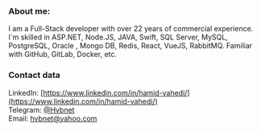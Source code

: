 <!--
**hvbnet/hvbnet** is a ✨ _special_ ✨ repository because its `README.md` (this file) appears on your GitHub profile.

Here are some ideas to get you started:

- 🔭 I’m currently working on ...
- 🌱 I’m currently learning ...
- 👯 I’m looking to collaborate on ...
- 🤔 I’m looking for help with ...
- 💬 Ask me about ...
- 📫 How to reach me: ...
- 😄 Pronouns: ...
- ⚡ Fun fact: ...

### Other links

StackOverflow: [https://stackoverflow.com/users/7388307](https://stackoverflow.com/users/7388307)<br>
Behance: [https://www.behance.net/tripolskypetr](https://www.behance.net/tripolskypetr)<br>
Video introduction: [https://youtu.be/av8k8Kgkt8E](https://youtu.be/av8k8Kgkt8E)

I co founded a startup centred around the implementation of an esports platform where AI is acting as a casino croupier, determining the winner of cybersport competitions based on video captured from the user's screen during a match

I have a serious contribution to the open source movement on GitHub. I also have StackOverflow and StackOverflow RU accounts.

-->

### About me:

I am a Full-Stack developer with over 22 years of commercial experience. <br> I`m skilled in ASP.NET, Node.JS, JAVA, Swift, SQL Server, MySQL, PostgreSQL, Oracle , Mongo DB, Redis, React, VueJS, RabbitMQ. Familiar with GitHub, GitLab, Docker, etc.


### Contact data

LinkedIn: [https://www.linkedin.com/in/hamid-vahedi/](https://www.linkedin.com/in/hamid-vahedi/)<br>
Telegram: [@Hvbnet](http://t.me/Hvbnet)<br>
Email: [hvbnet@yahoo.com](mailto:hvbnet@yahoo.com)

